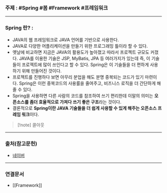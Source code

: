 ### 주제 : #Spring #봄 #Framework #프레임워크

___

### Spring 란? : 

- JAVA의 웹 프레임워크로 JAVA 언어를 기반으로 사용한다. 
- JAVA로 다양한 어플리케이션을 만들기 위한 프로그래밍 틀이라 할 수 있다.
- 옛날에 비교하면 지금은 JAVA의 활용도가 높아졌고 따라서 프로젝트 규모도 커졌다. JAVA를 이용한 기술은 JSP, MyBatis, JPA 등 여러가지가 있는데 즉, 이 기술들이 프로젝트에 많이 쓰인다고 할 수 있다. Spring은 이 기술들을 더 편하게 사용하기 위해 만들어진 것이다.
- 프로젝트를 진행하다 보면 아무리 분업을 해도 분명 중복되는 코드가 있기 마련이다. Spring은 이런 중복코드의 사용률을 줄여주고, 비즈니스 로직을 더 간단하게 해줄 수 있다.
- Spring을 사용하면 다른 사람의 코드를 참조하여 쓰기 편리한데 이말의 의미는 **오픈소스를 좀더 효율적으로 가져다 쓰기 좋은 구조**라는 것이다.
- 결론적으로 **Spring이란 JAVA 기술들을 더 쉽게 사용할 수 있게 해주는 오픈소스 프레임 워크**이다.

>[!note] 콜아웃

___

### 출처(참고문헌)

- [네이버](https://www.naver.com/)

___

### 연결문서

- [[Framework]]

